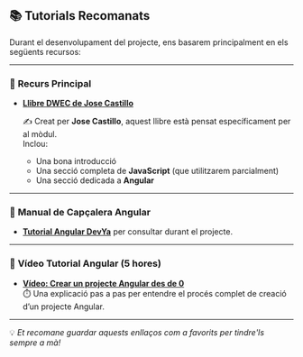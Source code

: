 ## 📚 Tutorials Recomanats

Durant el desenvolupament del projecte, ens basarem principalment en els següents recursos:

---

### 📘 **Recurs Principal**

- **<a href="https://xxjcaxx.github.io/libro_dwec" target="_blank">Llibre DWEC de Jose Castillo</a>**
 
  ✍️ Creat per **Jose Castillo**, aquest llibre està pensat específicament per al mòdul.  
  Inclou:
  - Una bona introducció
  - Una secció completa de **JavaScript** (que utilitzarem parcialment)
  - Una secció dedicada a **Angular**

---

### 📖 **Manual de Capçalera Angular**

- **<a href="https://www.tutorialesprogramacionya.com/angulardevya/" target="_blank">Tutorial Angular DevYa</a>** per consultar durant el projecte.

---

### 🎥 **Vídeo Tutorial Angular (5 hores)**

- **<a href="https://www.youtube.com/watch?v=l8oOg5CiNO8" target="_blank">Vídeo: Crear un projecte Angular des de 0</a>**  
  ⏱️ Una explicació pas a pas per entendre el procés complet de creació d’un projecte Angular.

---

💡 *Et recomane guardar aquests enllaços com a favorits per tindre'ls sempre a mà!*
